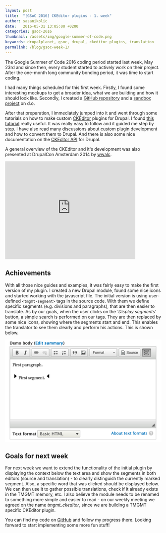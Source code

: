 ```yaml
---
layout: post
title:  "[GSoC 2016] CKEditor plugins - 1. week"
author: sasanikolic
date:   2016-05-31 13:05:00 +0200
categories: gsoc-2016
thumbnail: /assets/img/google-summer-of-code.png
keywords: drupalplanet, gsoc, drupal, ckeditor plugins, translation
permalink: /blog/gsoc-week-1/
---
```

The Google Summer of Code 2016 coding period started last week, 
May 23rd and since then, every student started to actively work on their project.
After the one-month long community bonding period, it was time to start coding.

I had many things scheduled for this first week. Firstly, I found some interesting 
mockups to get a broader idea, what we are building and how it should look like. 
Secondly, I created a [GitHub repository](https://github.com/sasanikolic90/tmgmt_ckeditor) 
and a [sandbox project](https://www.drupal.org/sandbox/sasanikolic/2737249) on d.o.

After that preparation, I immediately jumped into it and went through some tutorials on how to make custom 
[CKEditor](http://ckeditor.com/) plugins for Drupal. I found [this tutorial](https://medium.com/@CayugaSoft/creation-of-extended-functionality-for-the-basic-ckeditor-in-drupal-8-f9e6990aa48f#.19v3bp7b4) 
really useful. It was really easy to follow and it guided me step by step. I have 
also read many discussions about custom plugin development and how to convert them to Drupal.
And there is also some nice documentation on the [CKEditor API](https://www.drupal.org/developing/api/8/ckeditor) 
for Drupal.

A general overview of the CKEditor and it's development was also presented at DrupalCon Amsterdam 2014 by [wwalc](https://www.drupal.org/u/wwalc).
<iframe width="420" height="315" src="https://www.youtube.com/v/h9KV_VRvIG8" frameborder="0" allowfullscreen></iframe>

## Achievements
With all those nice guides and examples, it was fairly easy to make the first version of my plugin.
I created a new Drupal module, found some nice icons and started working with the javascript file.
The initial version is using user-defined ```<tmgmt-segment>``` tags in the source code. With them we 
define specific segments (e.g. divisions and paragraphs), that are then easier to translate.
As by our goals, when the user clicks on the *'Display segments'* button, a simple search is performed on 
our tags. They are then replaced by some nice icons, showing where the segments start and end. This enables 
the translator to see them clearly and perform his actions.
This is shown below.

![Displaying segments (first version)](/assets/img/posts/first_version_plugin.png)

## Goals for next week
For next week we want to extend the functionality of the initial plugin by displaying 
the context below the text area and show the segments in both editors (source and translation) - to clearly 
distinguish the currently marked segment.
Also, a specific word that was clicked should be displayed below. We can then use it to gather 
possible translations, check if it already exists in the TMGMT memory, etc.
I also believe the module needs to be renamed to something more simple and easier to read - 
on our weekly meeting we agreed on the name *tmgmt_ckeditor*, since we are building a TMGMT 
specific CKEditor plugin.

You can find my code on [GitHub](https://github.com/sasanikolic90/tmgmt_ckeditor) 
and follow my progress there. Looking forward to start implementing some more fun stuff!


